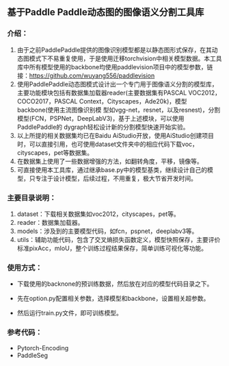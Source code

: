 ## 基于Paddle Paddle动态图的图像语义分割工具库

### 介绍：

1. 由于之前PaddlePaddle提供的图像识别模型都是以静态图形式保存，在其动态图模式下不易重复使用，于是使用迁移torchvision中相关模型数据。本工具库中所有模型使用的backbone均使用paddlevision项目中的模型参数，链接：https://github.com/wuyang556/paddlevision 
2. 使用PaddlePaddle动态图模式设计出一个专门用于图像语义分割的模型库，主要功能模块包括有数据集加载器reader(主要数据集有PASCAL VOC2012，COCO2017，PASCAL Context，Cityscapes，Ade20k)，模型backbone(使用主流图像识别模 型如vgg-net，resnet，以及resnest)，分割模型(FCN，PSPNet，DeepLabV3)，基于上述模块，可以使用PaddlePaddle的 dygraph轻松设计新的分割模型快速开始实验。 
3. 以上所提的相关数据集均已在Baidu AiStudio开放，使用AiStudio创建项目时，可以直接引用，也可使用dataset文件夹中的相应代码下载voc， cityscapes，pet等数据集。
4. 在数据集上使用了一些数据增强的方法，如翻转角度，平移，镜像等。
5. 可直接使用本工具库，通过继承base.py中的模型基类，继续设计自己的模型，只专注于设计模型，后续过程，不用重复，极大节省开发时间。

### 主要目录说明：

1. dataset：下载相关数据集如voc2012，cityscapes，pet等。
2. reader：数据集加载器。
3. models：涉及到的主要模型代码，如fcn，pspnet，deeplabv3等。
4. utils：辅助功能代码，包含了交叉熵损失函数定义，模型快照保存，主要评价标准pixAcc，mIoU，整个训练过程结果保存，简单训练可视化等功能。

### 使用方式：

- 下载使用的backnone的预训练数据，然后放在对应的模型代码目录之下。

- 先在option.py配置相关参数，选择模型和backbone，设置相关超参数。
- 然后运行train.py文件，即可训练模型。

### 参考代码：

- Pytorch-Encoding
- PaddleSeg

